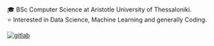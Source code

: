 🎓 BSc Computer Science at Aristotle University of Thessaloniki. <br/>
⭐️ Interested in Data Science, Machine Learning and generally Coding.

[![gitlab](https://img.shields.io/badge/Gitlab-black?style=for-the-badge&logo=gitlab)][gitlab]

[comment]: <**GitHub Stats**>

[comment]: <![Stats](https://github.com/Gatmatz/GithubStats/blob/master/generated/overview.svg#gh-dark-mode-only)> 
[comment]: <![Top Langs](https://github.com/Gatmatz/GithubStats/blob/master/generated/languages.svg#gh-dark-mode-only)> 


[gitlab]: https://gitlab.com/Gatmatz
